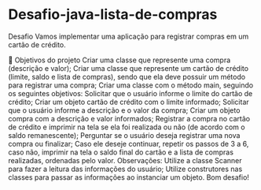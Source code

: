 # Desafio-java-lista-de-compras

Desafio
Vamos implementar uma aplicação para registrar compras em um cartão de crédito.

🔨 Objetivos do projeto
Criar uma classe que represente uma compra (descrição e valor);
Criar uma classe que represente um cartão de crédito (limite, saldo e lista de compras), sendo que ela deve possuir um método para registrar uma compra;
Criar uma classe com o método main, seguindo os seguintes objetivos:
Solicitar que o usuário informe o limite do cartão de crédito;
Criar um objeto cartão de crédito com o limite informado;
Solicitar que o usuário informe a descrição e o valor da compra;
Criar um objeto compra com a descrição e valor informados;
Registrar a compra no cartão de crédito e imprimir na tela se ela foi realizada ou não (de acordo com o saldo remanescente);
Perguntar se o usuário deseja registrar uma nova compra ou finalizar;
Caso ele deseje continuar, repetir os passos de 3 a 6, caso não, imprimir na tela o saldo final do cartão e a lista de compras realizadas, ordenadas pelo valor.
Observações:
Utilize a classe Scanner para fazer a leitura das informações do usuário;
Utilize construtores nas classes para passar as informações ao instanciar um objeto.
Bom desafio!
